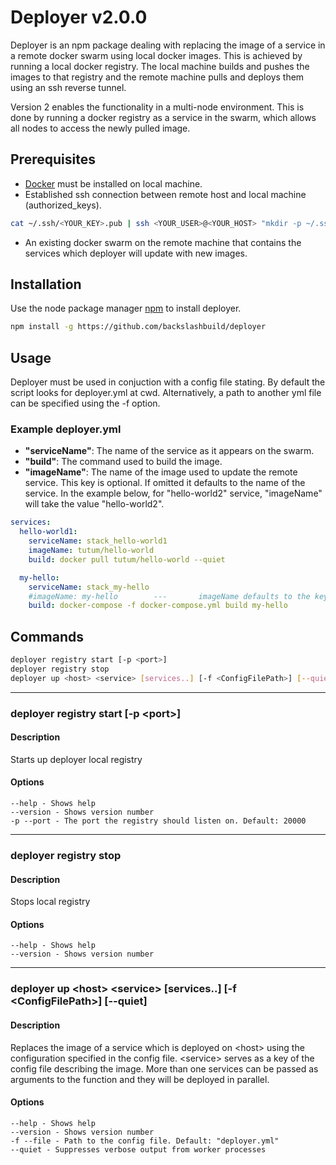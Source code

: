 # Deployer v2.0.0

Deployer is an npm package dealing with replacing the image of a service in a remote docker swarm using local docker images. This is achieved by running a local docker registry. The local machine builds and pushes the images to that registry and the remote machine pulls and deploys them using an ssh reverse tunnel.

Version 2 enables the functionality in a multi-node environment. This is done by running a docker registry as a service in the swarm, which allows all nodes to access the newly pulled image.

## Prerequisites

- [Docker](https://www.docker.com/products/docker-desktop) must be installed on local machine.
- Established ssh connection between remote host and local machine (authorized_keys).

```bash
cat ~/.ssh/<YOUR_KEY>.pub | ssh <YOUR_USER>@<YOUR_HOST> "mkdir -p ~/.ssh && chmod 700 ~/.ssh && cat >> ~/.ssh/authorized_keys && chmod 600 ~/.ssh/authorized_keys"
```

- An existing docker swarm on the remote machine that contains the services which deployer will update with new images.

## Installation

Use the node package manager [npm](https://nodejs.org/en/download/) to install deployer.

```bash
npm install -g https://github.com/backslashbuild/deployer
```

## Usage

Deployer must be used in conjuction with a config file stating. By default the script looks for deployer.yml at cwd. Alternatively, a path to another yml file can be specified using the -f option.

### Example deployer.yml

- **"serviceName"**: The name of the service as it appears on the swarm.
- **"build"**: The command used to build the image.
- **"imageName"**: The name of the image used to update the remote service. This key is optional. If omitted it defaults to the name of the service. In the example below, for "hello-world2" service, "imageName" will take the value "hello-world2".

```yml
services:
  hello-world1:
    serviceName: stack_hello-world1
    imageName: tutum/hello-world
    build: docker pull tutum/hello-world --quiet

  my-hello:
    serviceName: stack_my-hello
    #imageName: my-hello        ---       imageName defaults to the key but can be overwritten
    build: docker-compose -f docker-compose.yml build my-hello
```

## Commands

```bash
deployer registry start [-p <port>]
deployer registry stop
deployer up <host> <service> [services..] [-f <ConfigFilePath>] [--quiet]
```

---

### deployer registry start [-p &lt;port>]

#### Description

Starts up deployer local registry

#### Options

```
--help - Shows help
--version - Shows version number
-p --port - The port the registry should listen on. Default: 20000
```

---

### deployer registry stop

#### Description

Stops local registry

#### Options

```
--help - Shows help
--version - Shows version number
```

---

### deployer up &lt;host> &lt;service> [services..] [-f &lt;ConfigFilePath>] [--quiet]

#### Description

Replaces the image of a service which is deployed on &lt;host> using the configuration specified in the config file. &lt;service> serves as a key of the config file describing the image. More than one services can be passed as arguments to the function and they will be deployed in parallel.

#### Options

```
--help - Shows help
--version - Shows version number
-f --file - Path to the config file. Default: "deployer.yml"
--quiet - Suppresses verbose output from worker processes
```
